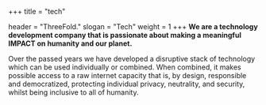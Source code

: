 +++
title = "tech"

header = "ThreeFold."
slogan = "Tech"
weight = 1
+++
**We are a technology development company that is passionate about making a meaningful IMPACT on humanity and our planet.**

Over the passed years we have developed a disruptive stack of technology which can be used individually or combined. When combined, it makes possible access to a raw internet capacity that is, by design, responsible and democratized, protecting individual privacy, neutrality, and security, whilst being inclusive to all of humanity.
